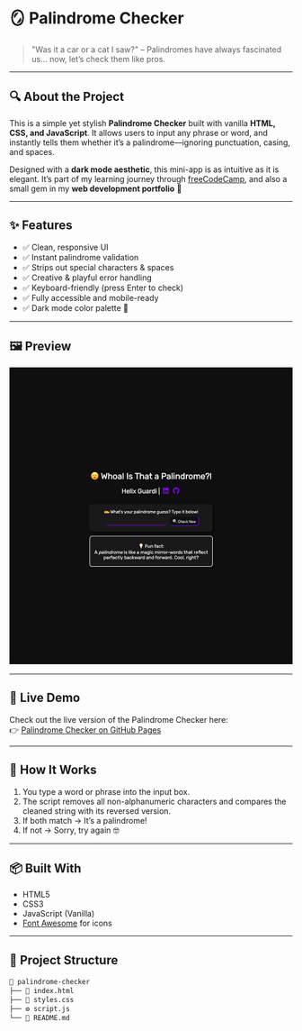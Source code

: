 # 🪞 Palindrome Checker

> "Was it a car or a cat I saw?" – Palindromes have always fascinated us... now, let’s check them like pros.

---

## 🔍 About the Project

This is a simple yet stylish **Palindrome Checker** built with vanilla **HTML, CSS, and JavaScript**. It allows users to input any phrase or word, and instantly tells them whether it’s a palindrome—ignoring punctuation, casing, and spaces.

Designed with a **dark mode aesthetic**, this mini-app is as intuitive as it is elegant. It’s part of my learning journey through [freeCodeCamp](https://www.freecodecamp.org/), and also a small gem in my **web development portfolio** 💎

---

## ✨ Features

- ✅ Clean, responsive UI
- ✅ Instant palindrome validation
- ✅ Strips out special characters & spaces
- ✅ Creative & playful error handling
- ✅ Keyboard-friendly (press Enter to check)
- ✅ Fully accessible and mobile-ready
- ✅ Dark mode color palette 🌚

---

## 🖼️ Preview

![screenshot of the project](./how-it-looks-like.png)  

---

## 🚀 Live Demo

Check out the live version of the Palindrome Checker here:  
👉 [Palindrome Checker on GitHub Pages](https://helixguardi.github.io/Palindrome-Checker/)

---

## 🧠 How It Works

1. You type a word or phrase into the input box.
2. The script removes all non-alphanumeric characters and compares the cleaned string with its reversed version.
3. If both match → It’s a palindrome!
4. If not → Sorry, try again 🤓

---

## 📦 Built With

- HTML5
- CSS3
- JavaScript (Vanilla)
- [Font Awesome](https://fontawesome.com/) for icons

---

## 🤖 Project Structure

```plaintext
📁 palindrome-checker
├── 📄 index.html
├── 🎨 styles.css
├── ⚙️ script.js
└── 📄 README.md
